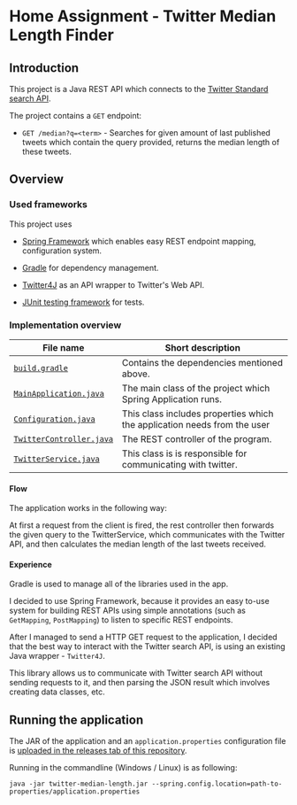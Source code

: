 # Home Assignment - Twitter Median Length Finder

## Introduction
This project is a Java REST API which connects to the [Twitter Standard search API](https://developer.twitter.com/en/docs/tweets/search/api-reference/get-search-tweets).

The project contains a `GET` endpoint:
 - `GET /median?q=<term>` - Searches for given amount of last published tweets which contain the query provided, returns the median length of these tweets.
 
## Overview

### Used frameworks

This project uses 
 - [Spring Framework](https://spring.io) which enables easy REST endpoint mapping, configuration system.
 
 - [Gradle](https://gradle.org/) for dependency management.
 
 - [Twitter4J](https://github.com/Twitter4J/Twitter4J) as an API wrapper to Twitter's Web API.
 
 - [JUnit testing framework](https://junit.org) for tests.

### Implementation overview

| File name                                                                                                                                     	| Short description                                                        	|
|-----------------------------------------------------------------------------------------------------------------------------------------------	|--------------------------------------------------------------------------	|
| [`build.gradle`](https://github.com/danielle-sackstein/twitter-median-length/blob/master/build.gradle)                                               	| Contains the dependencies mentioned above.                               	|
| [`MainApplication.java`](https://github.com/danielle-sackstein/twitter-median-length/blob/master/src/main/java/twitter/median/length/MainApplication.java)     	| The main class of the project which Spring Application runs.             	|
| [`Configuration.java`](https://github.com/danielle-sackstein/twitter-median-length/blob/master/src/main/java/twitter/median/length/Configuration.java)         	| This class includes properties which the application needs from the user 	|
| [`TwitterController.java`](https://github.com/danielle-sackstein/twitter-median-length/blob/master/src/main/java/twitter/median/length/TwitterController.java) 	| The REST controller of the program.                                      	|
| [`TwitterService.java`](https://github.com/danielle-sackstein/twitter-median-length/blob/master/src/main/java/twitter/median/length/TwitterService.java)       	| This class is is responsible for communicating with twitter.             	|

#### Flow

The application works in the following way:

At first a request from the client is fired, the rest controller then forwards the given query to the TwitterService, 
which communicates with the Twitter API, and then calculates the median length of the last tweets received.

#### Experience

Gradle is used to manage all of the libraries used in the app.

I decided to use Spring Framework, because it provides an easy to-use system for building REST APIs 
using simple annotations (such as `GetMapping`, `PostMapping`) to listen to specific REST endpoints.

After I managed to send a HTTP GET request to the application, I decided that the best way to interact with the Twitter search API,
is using an existing Java wrapper - `Twitter4J`.

This library allows us to communicate with Twitter search API without sending requests to it, and then parsing the JSON result which involves creating data classes, etc.

## Running the application

The JAR of the application and an `application.properties` configuration file is [uploaded in the releases tab of this repository](https://github.com/danielle-sackstein/twitter-median-length/releases/tag/v1.0).

Running in the commandline (Windows / Linux) is as following:
```
java -jar twitter-median-length.jar --spring.config.location=path-to-properties/application.properties
```